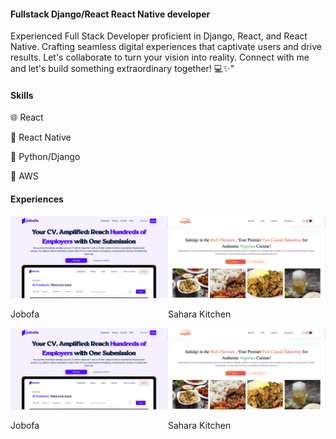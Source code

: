 #### Fullstack Django/React React Native developer
Experienced Full Stack Developer proficient in Django, React, and React Native. Crafting seamless digital experiences that captivate users and drive results. Let's collaborate to turn your vision into reality. Connect with me and let's build something extraordinary together! 💻✨"

<h4>Skills</h4>
<p>🌐 React</p>
<p>📱 React Native</p>
<p>🐍 Python/Django</p>
<p>🤖 AWS</p>

<h4>Experiences</h4>
<div style="display:flex;">
  <div>
    <img src="https://github.com/Chuqdi/Chuqdi/blob/main/Screenshot%202024-03-26%20at%2013.10.58.png" width="260" />
    <p>Jobofa</p>
  </div>

   <div>
    <img src="https://github.com/Chuqdi/Chuqdi/blob/main/Screenshot%202024-03-26%20at%2013.11.37.png" width="260" />
    <p>Sahara Kitchen</p>
  </div>
</div>


<div style="display:flex;">
  <div>
    <img src="https://github.com/Chuqdi/Chuqdi/blob/main/Screenshot%202024-03-26%20at%2013.10.58.png" width="260" />
    <p>Jobofa</p>
  </div>

   <div>
    <img src="https://github.com/Chuqdi/Chuqdi/blob/main/Screenshot%202024-03-26%20at%2013.11.37.png" width="260" />
    <p>Sahara Kitchen</p>
  </div>
</div>
